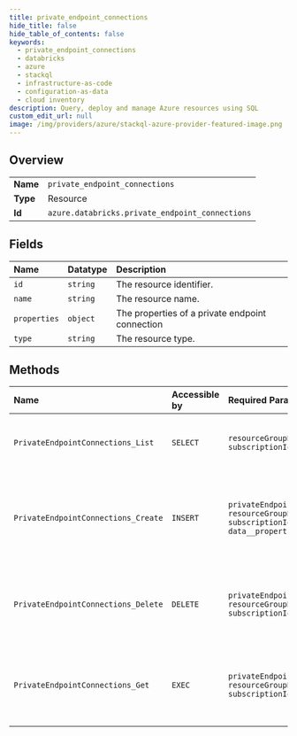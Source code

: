 ```yaml
---
title: private_endpoint_connections
hide_title: false
hide_table_of_contents: false
keywords:
  - private_endpoint_connections
  - databricks
  - azure    
  - stackql
  - infrastructure-as-code
  - configuration-as-data
  - cloud inventory
description: Query, deploy and manage Azure resources using SQL
custom_edit_url: null
image: /img/providers/azure/stackql-azure-provider-featured-image.png
---
```

  
    

## Overview
<table><tbody>
<tr><td><b>Name</b></td><td><code>private_endpoint_connections</code></td></tr>
<tr><td><b>Type</b></td><td>Resource</td></tr>
<tr><td><b>Id</b></td><td><code>azure.databricks.private_endpoint_connections</code></td></tr>
</tbody></table>

## Fields
| Name | Datatype | Description |
|:-----|:---------|:------------|
| `id` | `string` | The resource identifier. |
| `name` | `string` | The resource name. |
| `properties` | `object` | The properties of a private endpoint connection |
| `type` | `string` | The resource type. |
## Methods
| Name | Accessible by | Required Params | Description |
|:-----|:--------------|:----------------|:------------|
| `PrivateEndpointConnections_List` | `SELECT` | `resourceGroupName, subscriptionId, workspaceName` | List private endpoint connections of the workspace |
| `PrivateEndpointConnections_Create` | `INSERT` | `privateEndpointConnectionName, resourceGroupName, subscriptionId, workspaceName, data__properties` | Update the status of a private endpoint connection with the specified name |
| `PrivateEndpointConnections_Delete` | `DELETE` | `privateEndpointConnectionName, resourceGroupName, subscriptionId, workspaceName` | Remove private endpoint connection with the specified name |
| `PrivateEndpointConnections_Get` | `EXEC` | `privateEndpointConnectionName, resourceGroupName, subscriptionId, workspaceName` | Get a private endpoint connection properties for a workspace |
